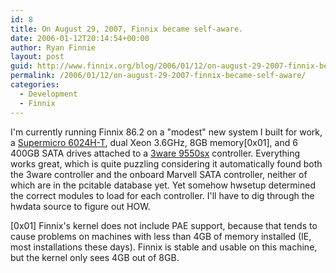 ```yaml
---
id: 8
title: On August 29, 2007, Finnix became self-aware.
date: 2006-01-12T20:14:54+00:00
author: Ryan Finnie
layout: post
guid: http://www.finnix.org/blog/2006/01/12/on-august-29-2007-finnix-became-self-aware/
permalink: /2006/01/12/on-august-29-2007-finnix-became-self-aware/
categories:
  - Development
  - Finnix
---
```

I'm currently running Finnix 86.2 on a "modest" new system I built for work, a [Supermicro 6024H-T](http://www.supermicro.com/products/system/2U/6024/SYS-6024H-T.cfm), dual Xeon 3.6GHz, 8GB memory[0x01], and 6 400GB SATA drives attached to a [3ware 9550sx](http://www.3ware.com/products/Serial_ata2-9000.asp) controller. Everything works great, which is quite puzzling considering it automatically found both the 3ware controller and the onboard Marvell SATA controller, neither of which are in the pcitable database yet. Yet somehow hwsetup determined the correct modules to load for each controller. I'll have to dig through the hwdata source to figure out HOW.

[0x01] Finnix's kernel does not include PAE support, because that tends to cause problems on machines with less than 4GB of memory installed (IE, most installations these days). Finnix is stable and usable on this machine, but the kernel only sees 4GB out of 8GB.
